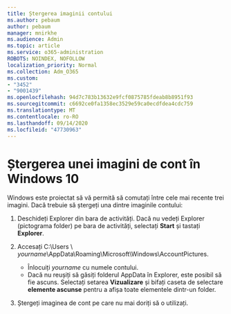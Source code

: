 ```yaml
---
title: Ștergerea imaginii contului
ms.author: pebaum
author: pebaum
manager: mnirkhe
ms.audience: Admin
ms.topic: article
ms.service: o365-administration
ROBOTS: NOINDEX, NOFOLLOW
localization_priority: Normal
ms.collection: Adm_O365
ms.custom:
- "3452"
- "9001439"
ms.openlocfilehash: 94d7c783b13632e9fcf0875785fdeab8b8951f93
ms.sourcegitcommit: c6692ce0fa1358ec3529e59ca0ecdfdea4cdc759
ms.translationtype: MT
ms.contentlocale: ro-RO
ms.lasthandoff: 09/14/2020
ms.locfileid: "47730963"
---
```

# <a name="delete-an-account-picture-in-windows-10"></a>Ștergerea unei imagini de cont în Windows 10

Windows este proiectat să vă permită să comutați între cele mai recente trei imagini. Dacă trebuie să ștergeți una dintre imaginile contului:

1. Deschideți Explorer din bara de activități. Dacă nu vedeți Explorer (pictograma folder) pe bara de activități, selectați **Start** și tastați **Explorer**.

2. Accesați C:\Users \\ *yourname*\AppData\Roaming\Microsoft\Windows\AccountPictures. 
    - Înlocuiți *yourname* cu numele contului.
    - Dacă nu reușiți să găsiți folderul AppData în Explorer, este posibil să fie ascuns. Selectați setarea **Vizualizare** și bifați caseta de selectare **elemente ascunse** pentru a afișa toate elementele dintr-un folder.

3. Ștergeți imaginea de cont pe care nu mai doriți să o utilizați.
 
 